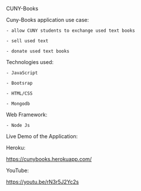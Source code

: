 CUNY-Books

Cuny-Books application use case:
	
	- allow CUNY students to exchange used text books

	- sell used text 

	- donate used text books

Technologies used:

	- JavaScript

	- Bootsrap

	- HTML/CSS

	- Mongodb

Web Framework:

	- Node Js

Live Demo of the Application:

Heroku:

https://cunybooks.herokuapp.com/

YouTube:

https://youtu.be/rN3r5J2Yc2s

